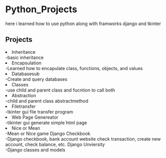 # Python_Projects
here i learned how to use python along with framworks django and tkinter

<h2>Projects</h2>
  <p>
    <li>Inheritance</li>
      -basic inheritance
    <li>Encapsulation</li>
      -Learned how to encapulate class, functions, objects, and values
    <li>Databasesub</li>
      -Create and query databases
    <li>Classes</li>
      -use child and parent class and fucntion to call both
    <li>Abstraction</li>
      -child and parent class abstractmethod
    <li>Filetransfer</li>
      -tkinter gui file transfer program
    <li>Web Page Genereator</li>
      -tikinter gui generate simple html page
    <li>Nice or Mean</li>
      -Mean or Nice game
    Django Checkbook<br>
      -Django checkbook, bank account website check transaction, create new account, check balance, etc.
    Django Unviersity<br>
      -Django classes and models    
  
